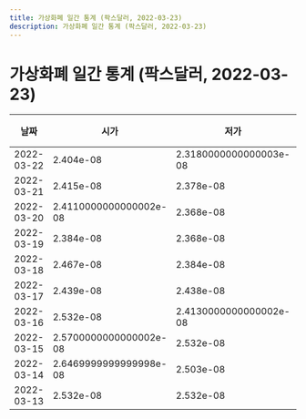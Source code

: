 ```yaml
---
title: 가상화폐 일간 통계 (팍스달러, 2022-03-23)
description: 가상화폐 일간 통계 (팍스달러, 2022-03-23)
---
```



가상화폐 일간 통계 (팍스달러, 2022-03-23)
===

|날짜|시가|저가|고가|종가|비고|
|--|--|--|--|--|--|
|2022-03-22|2.404e-08|2.3180000000000003e-08|2.404e-08|2.356e-08|    |
|2022-03-21|2.415e-08|2.378e-08|2.476e-08|2.4530000000000002e-08|    |
|2022-03-20|2.4110000000000002e-08|2.368e-08|2.421e-08|2.377e-08|    |
|2022-03-19|2.384e-08|2.368e-08|2.4300000000000003e-08|2.369e-08|    |
|2022-03-18|2.467e-08|2.384e-08|2.467e-08|2.384e-08|    |
|2022-03-17|2.439e-08|2.438e-08|2.439e-08|2.438e-08|    |
|2022-03-16|2.532e-08|2.4130000000000002e-08|2.553e-08|2.431e-08|    |
|2022-03-15|2.5700000000000002e-08|2.532e-08|2.618e-08|2.532e-08|    |
|2022-03-14|2.6469999999999998e-08|2.503e-08|2.6469999999999998e-08|2.5599999999999998e-08|    |
|2022-03-13|2.532e-08|2.532e-08|2.642e-08|2.642e-08|    |
